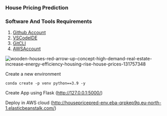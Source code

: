 ### House Pricing Prediction

### Software And Tools Requirements

1. [Github Account](https://github.com)
2. [VSCodeIDE](https://code.visualstudio.com/)
3. [GitCLI](https://git-scm.com/book/en/v2/Getting-Started-The-Command-Line)
4. [AWSAccount](https://aws.amazon.com/console/)

![wooden-houses-red-arrow-up-concept-high-demand-real-estate-increase-energy-efficiency-housing-rise-house-prices-131757348](https://user-images.githubusercontent.com/120241214/230145713-9793d40c-8d6b-443f-aa29-66701fd85788.jpg)

Create a new environment

```
conda create -p venv python==3.9 -y
```

Create App using Flask (http://127.0.0.1:5000/)

Deploy in AWS cloud (http://housepricepred-env.eba-qrpkep9q.eu-north-1.elasticbeanstalk.com/)
